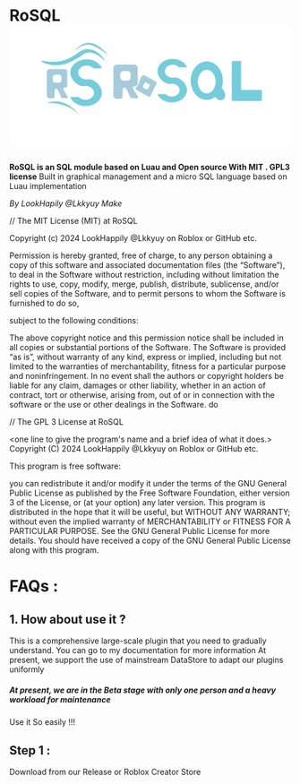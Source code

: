 # RoSQL ![caption|width](https://raw.githubusercontent.com/LookHappilyRBX/RoSQL/Games/image/MdAbout/FullRoSQLLogoImage.png)
**RoSQL is an SQL module based on Luau and Open source With MIT . GPL3 license**
Built in graphical management and a micro SQL language based on Luau implementation

*By LookHapily @Lkkyuy Make*

// The MIT License (MIT) at RoSQL 

Copyright (c) 2024 LookHappily @Lkkyuy on Roblox or GitHub etc.

Permission is hereby granted, free of charge,
to any person obtaining a copy of this software and associated documentation files (the “Software”),
to deal in the Software without restriction, including without limitation the rights to use, copy, modify, merge, publish, 
distribute, sublicense, and/or sell copies of the Software, and to permit persons to whom the Software is furnished to do so, 

subject to the following conditions:

The above copyright notice and this permission notice shall be included in all copies or substantial portions of the Software.
The Software is provided “as is”, without warranty of any kind, express or implied, including
but not limited to the warranties of merchantability, fitness for a particular purpose and noninfringement. In no event shall the authors
or copyright holders be liable for any claim, damages or other liability, whether in an action of contract, tort 
or otherwise, arising from, out of or in connection with the software or the use or other dealings in the Software. do
		
		
		
// The GPL 3 License at RoSQL

<one line to give the program's name and a brief idea of what it does.> 
Copyright (C) 2024 LookHappily @Lkkyuy on Roblox or GitHub etc.

This program is free software:

you can redistribute it and/or modify it under the terms of the GNU General Public License
as published by the Free Software Foundation, either version 3 of the License,
or (at your option) any later version. This program is distributed in the hope that it will be useful,
but WITHOUT ANY WARRANTY; without even the implied warranty of MERCHANTABILITY or FITNESS FOR A PARTICULAR PURPOSE. 
See the GNU General Public License for more details. 
You should have received a copy of the GNU General Public License along with this program.


# FAQs :

 ##  1. How about use it ? 
 This is a comprehensive large-scale plugin that you need to gradually understand. You can go to my documentation for more information At present, we support the use of mainstream DataStore to adapt our plugins uniformly
##### At present, we are in the Beta stage with only one person and a heavy workload for maintenance

Use it So easily !!!

## Step 1 :
Download from our Release or Roblox Creator Store
